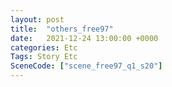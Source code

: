 ```yaml
---
layout: post
title:  "others_free97"
date:   2021-12-24 13:00:00 +0000
categories: Etc
Tags: Story Etc
SceneCode: ["scene_free97_q1_s20"]
---
```

